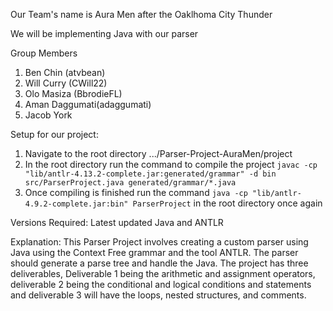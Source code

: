 Our Team's name is Aura Men after the Oaklhoma City Thunder

We will be implementing Java with our parser

Group Members
1. Ben Chin (atvbean)
2. Will Curry (CWill22)
3. Olo Masiza (BbrodieFL)
4. Aman Daggumati(adaggumati)
5. Jacob York

Setup for our project:
1) Navigate to the root directory .../Parser-Project-AuraMen/project
2) In the root directory run the command to compile the project `javac -cp "lib/antlr-4.13.2-complete.jar:generated/grammar" -d bin src/ParserProject.java generated/grammar/*.java`
3) Once compiling is finished run the command `java -cp "lib/antlr-4.9.2-complete.jar:bin" ParserProject` in the root directory once again


Versions Required: Latest updated Java and ANTLR

Explanation: This Parser Project involves creating a custom parser using Java using the Context Free grammar and the tool ANTLR. The parser should generate a parse tree and handle the Java. The project has three deliverables, Deliverable 1 being the arithmetic and assignment operators, deliverable 2 being the conditional and logical conditions and statements and deliverable 3 will have the loops, nested structures, and comments. 
